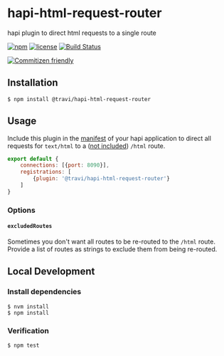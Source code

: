 # hapi-html-request-router

hapi plugin to direct html requests to a single route

[![npm](https://img.shields.io/npm/v/@travi/hapi-html-request-router.svg?maxAge=2592000)](https://www.npmjs.com/package/@travi/hapi-html-request-router)
[![license](https://img.shields.io/github/license/travi/hapi-html-request-router.svg)](LICENSE)
[![Build Status](https://img.shields.io/travis/travi/hapi-html-request-router.svg?style=flat)](https://travis-ci.org/travi/hapi-html-request-router)

[![Commitizen friendly](https://img.shields.io/badge/commitizen-friendly-brightgreen.svg)](http://commitizen.github.io/cz-cli/)

## Installation

```
$ npm install @travi/hapi-html-request-router
```

## Usage

Include this plugin in the [manifest](https://github.com/hapijs/glue) of your hapi application
to direct all requests for `text/html` to a ([not included](https://github.com/travi/hapi-react-router))
`/html` route.

```js
export default {
    connections: [{port: 8090}],
    registrations: [
        {plugin: '@travi/hapi-html-request-router'}
    ]
}
```

### Options

#### `excludedRoutes`
Sometimes you don't want all routes to be re-routed to the `/html` route. Provide a list of routes as strings to exclude
them from being re-routed.

## Local Development

### Install dependencies
```
$ nvm install
$ npm install
```

### Verification
```
$ npm test
```
